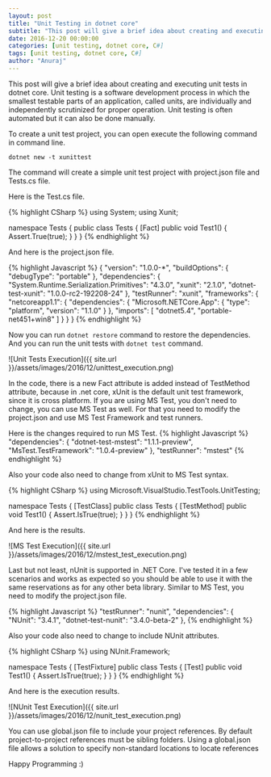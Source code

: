 ```yaml
---
layout: post
title: "Unit Testing in dotnet core"
subtitle: "This post will give a brief idea about creating and executing unit tests in dotnet core. Unit testing is a software development process in which the smallest testable parts of an application, called units, are individually and independently scrutinized for proper operation. Unit testing is often automated but it can also be done manually."
date: 2016-12-20 00:00:00
categories: [unit testing, dotnet core, C#]
tags: [unit testing, dotnet core, C#]
author: "Anuraj"
---
```

This post will give a brief idea about creating and executing unit tests in dotnet core. Unit testing is a software development process in which the smallest testable parts of an application, called units, are individually and independently scrutinized for proper operation. Unit testing is often automated but it can also be done manually.

To create a unit test project, you can open execute the following command in command line.

`dotnet new -t xunittest`

The command will create a simple unit test project with project.json file and Tests.cs file.

Here is the Test.cs file.

{% highlight CSharp %}
using System;
using Xunit;

namespace Tests
{
    public class Tests
    {
        [Fact]
        public void Test1() 
        {
            Assert.True(true);
        }
    }
}
{% endhighlight %}

And here is the project.json file.

{% highlight Javascript %}
{
  "version": "1.0.0-*",
  "buildOptions": {
    "debugType": "portable"
  },
  "dependencies": {
    "System.Runtime.Serialization.Primitives": "4.3.0",
    "xunit": "2.1.0",
    "dotnet-test-xunit": "1.0.0-rc2-192208-24"
  },
  "testRunner": "xunit",
  "frameworks": {
    "netcoreapp1.1": {
      "dependencies": {
        "Microsoft.NETCore.App": {
          "type": "platform",
          "version": "1.1.0"
        }
      },
      "imports": [
        "dotnet5.4",
        "portable-net451+win8"
      ]
    }
  }
}
{% endhighlight %}

Now you can run `dotnet restore` command to restore the dependencies. And you can run the unit tests with `dotnet test` command.

![Unit Tests Execution]({{ site.url }}/assets/images/2016/12/unittest_execution.png)

In the code, there is a new Fact attribute is added instead of TestMethod attribute, because in .net core, xUnit is the default unit test framework, since it is cross platform. If you are using MS Test, you don't need to change, you can use MS Test as well. For that you need to modify the project.json and use MS Test Framework and test runners. 

Here is the changes required to run MS Test.
{% highlight Javascript %}
"dependencies": {
    "dotnet-test-mstest": "1.1.1-preview",
    "MsTest.TestFramework": "1.0.4-preview"
  },
  "testRunner": "mstest"
{% endhighlight %}

Also your code also need to change from xUnit to MS Test syntax.

{% highlight CSharp %}
using Microsoft.VisualStudio.TestTools.UnitTesting;

namespace Tests
{
    [TestClass]
    public class Tests
    {
        [TestMethod]
        public void Test1() 
        {
            Assert.IsTrue(true);
        }
    }
}
{% endhighlight %}

And here is the results.

![MS Test Execution]({{ site.url }}/assets/images/2016/12/mstest_test_execution.png)

Last but not least, nUnit is supported in .NET Core. I've tested it in a few scenarios and works as expected so you should be able to use it with the same reservations as for any other beta library. Similar to MS Test, you need to modify the project.json file.

{% highlight Javascript %}
"testRunner": "nunit",
"dependencies": {
    "NUnit": "3.4.1",
    "dotnet-test-nunit": "3.4.0-beta-2"
},
{% endhighlight %}

Also your code also need to change to include NUnit attributes.

{% highlight CSharp %}
using NUnit.Framework;

namespace Tests
{
    [TestFixture]
    public class Tests
    {
        [Test]
        public void Test1() 
        {
            Assert.IsTrue(true);
        }
    }
}
{% endhighlight %}

And here is the execution results.

![NUnit Test Execution]({{ site.url }}/assets/images/2016/12/nunit_test_execution.png)

You can use global.json file to include your project references. By default project-to-project references must be sibling folders. Using a global.json file allows a solution to specify non-standard locations to locate references

Happy Programming :)